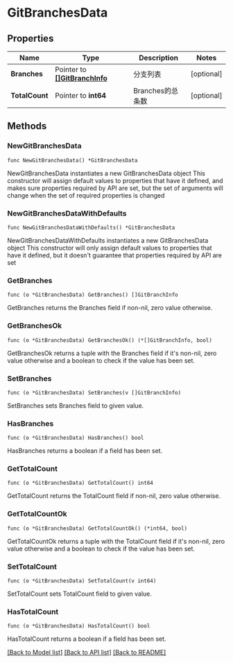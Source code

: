 # GitBranchesData

## Properties

Name | Type | Description | Notes
------------ | ------------- | ------------- | -------------
**Branches** | Pointer to [**[]GitBranchInfo**](GitBranchInfo.md) | 分支列表 | [optional] 
**TotalCount** | Pointer to **int64** | Branches的总条数 | [optional] 

## Methods

### NewGitBranchesData

`func NewGitBranchesData() *GitBranchesData`

NewGitBranchesData instantiates a new GitBranchesData object
This constructor will assign default values to properties that have it defined,
and makes sure properties required by API are set, but the set of arguments
will change when the set of required properties is changed

### NewGitBranchesDataWithDefaults

`func NewGitBranchesDataWithDefaults() *GitBranchesData`

NewGitBranchesDataWithDefaults instantiates a new GitBranchesData object
This constructor will only assign default values to properties that have it defined,
but it doesn't guarantee that properties required by API are set

### GetBranches

`func (o *GitBranchesData) GetBranches() []GitBranchInfo`

GetBranches returns the Branches field if non-nil, zero value otherwise.

### GetBranchesOk

`func (o *GitBranchesData) GetBranchesOk() (*[]GitBranchInfo, bool)`

GetBranchesOk returns a tuple with the Branches field if it's non-nil, zero value otherwise
and a boolean to check if the value has been set.

### SetBranches

`func (o *GitBranchesData) SetBranches(v []GitBranchInfo)`

SetBranches sets Branches field to given value.

### HasBranches

`func (o *GitBranchesData) HasBranches() bool`

HasBranches returns a boolean if a field has been set.

### GetTotalCount

`func (o *GitBranchesData) GetTotalCount() int64`

GetTotalCount returns the TotalCount field if non-nil, zero value otherwise.

### GetTotalCountOk

`func (o *GitBranchesData) GetTotalCountOk() (*int64, bool)`

GetTotalCountOk returns a tuple with the TotalCount field if it's non-nil, zero value otherwise
and a boolean to check if the value has been set.

### SetTotalCount

`func (o *GitBranchesData) SetTotalCount(v int64)`

SetTotalCount sets TotalCount field to given value.

### HasTotalCount

`func (o *GitBranchesData) HasTotalCount() bool`

HasTotalCount returns a boolean if a field has been set.


[[Back to Model list]](../README.md#documentation-for-models) [[Back to API list]](../README.md#documentation-for-api-endpoints) [[Back to README]](../README.md)


